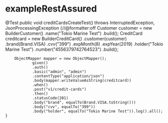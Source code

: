 # exampleRestAssured

@Test
	public void creditCardsCreateTest() throws InterruptedException, JsonProcessingException {//@formatter:off
		Customer customer = new BuilderCustomer()
				.name("Tokio Marine Test")
				.build();
		CreditCard creditcard = new BuilderCreditCard()
				.customer(customer)
				.brand(Brand.VISA)
				.cvv("399")
				.expMonth(8)
				.expYear(2019)
				.holder("Tokio Marine Test")
				.number("4556379742764523")
				.build();

		ObjectMapper mapper = new ObjectMapper();
				given()
				.auth()
				.basic("admin", "admin")
				.contentType("application/json")
				.body(mapper.writeValueAsString(creditcard))
				.when()
				.post("v1/credit-cards")
				.then()
				.statusCode(201)
				.body("brand", equalTo(Brand.VISA.toString()))
				.body("cvv", equalTo("399"))
				.body("holder", equalTo("Tokio Marine Test")).log().all();
	}
